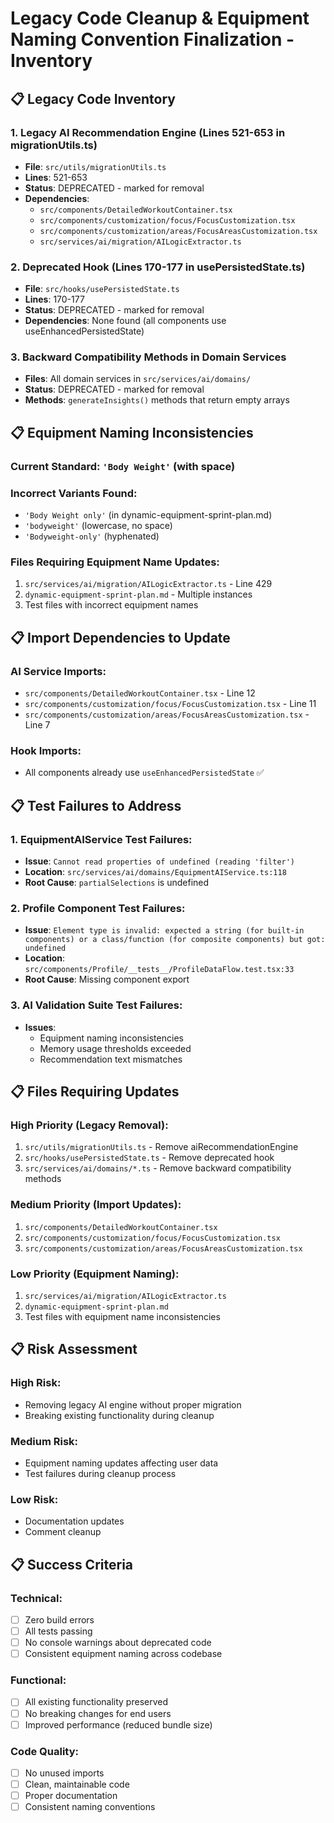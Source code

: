 # Legacy Code Cleanup & Equipment Naming Convention Finalization - Inventory

## 📋 **Legacy Code Inventory**

### **1. Legacy AI Recommendation Engine (Lines 521-653 in migrationUtils.ts)**
- **File**: `src/utils/migrationUtils.ts`
- **Lines**: 521-653
- **Status**: DEPRECATED - marked for removal
- **Dependencies**: 
  - `src/components/DetailedWorkoutContainer.tsx`
  - `src/components/customization/focus/FocusCustomization.tsx`
  - `src/components/customization/areas/FocusAreasCustomization.tsx`
  - `src/services/ai/migration/AILogicExtractor.ts`

### **2. Deprecated Hook (Lines 170-177 in usePersistedState.ts)**
- **File**: `src/hooks/usePersistedState.ts`
- **Lines**: 170-177
- **Status**: DEPRECATED - marked for removal
- **Dependencies**: None found (all components use useEnhancedPersistedState)

### **3. Backward Compatibility Methods in Domain Services**
- **Files**: All domain services in `src/services/ai/domains/`
- **Status**: DEPRECATED - marked for removal
- **Methods**: `generateInsights()` methods that return empty arrays

## 📋 **Equipment Naming Inconsistencies**

### **Current Standard**: `'Body Weight'` (with space)
### **Incorrect Variants Found**:
- `'Body Weight only'` (in dynamic-equipment-sprint-plan.md)
- `'bodyweight'` (lowercase, no space)
- `'Bodyweight-only'` (hyphenated)

### **Files Requiring Equipment Name Updates**:
1. `src/services/ai/migration/AILogicExtractor.ts` - Line 429
2. `dynamic-equipment-sprint-plan.md` - Multiple instances
3. Test files with incorrect equipment names

## 📋 **Import Dependencies to Update**

### **AI Service Imports**:
- `src/components/DetailedWorkoutContainer.tsx` - Line 12
- `src/components/customization/focus/FocusCustomization.tsx` - Line 11
- `src/components/customization/areas/FocusAreasCustomization.tsx` - Line 7

### **Hook Imports**:
- All components already use `useEnhancedPersistedState` ✅

## 📋 **Test Failures to Address**

### **1. EquipmentAIService Test Failures**:
- **Issue**: `Cannot read properties of undefined (reading 'filter')`
- **Location**: `src/services/ai/domains/EquipmentAIService.ts:118`
- **Root Cause**: `partialSelections` is undefined

### **2. Profile Component Test Failures**:
- **Issue**: `Element type is invalid: expected a string (for built-in components) or a class/function (for composite components) but got: undefined`
- **Location**: `src/components/Profile/__tests__/ProfileDataFlow.test.tsx:33`
- **Root Cause**: Missing component export

### **3. AI Validation Suite Test Failures**:
- **Issues**: 
  - Equipment naming inconsistencies
  - Memory usage thresholds exceeded
  - Recommendation text mismatches

## 📋 **Files Requiring Updates**

### **High Priority (Legacy Removal)**:
1. `src/utils/migrationUtils.ts` - Remove aiRecommendationEngine
2. `src/hooks/usePersistedState.ts` - Remove deprecated hook
3. `src/services/ai/domains/*.ts` - Remove backward compatibility methods

### **Medium Priority (Import Updates)**:
1. `src/components/DetailedWorkoutContainer.tsx`
2. `src/components/customization/focus/FocusCustomization.tsx`
3. `src/components/customization/areas/FocusAreasCustomization.tsx`

### **Low Priority (Equipment Naming)**:
1. `src/services/ai/migration/AILogicExtractor.ts`
2. `dynamic-equipment-sprint-plan.md`
3. Test files with equipment name inconsistencies

## 📋 **Risk Assessment**

### **High Risk**:
- Removing legacy AI engine without proper migration
- Breaking existing functionality during cleanup

### **Medium Risk**:
- Equipment naming updates affecting user data
- Test failures during cleanup process

### **Low Risk**:
- Documentation updates
- Comment cleanup

## 📋 **Success Criteria**

### **Technical**:
- [ ] Zero build errors
- [ ] All tests passing
- [ ] No console warnings about deprecated code
- [ ] Consistent equipment naming across codebase

### **Functional**:
- [ ] All existing functionality preserved
- [ ] No breaking changes for end users
- [ ] Improved performance (reduced bundle size)

### **Code Quality**:
- [ ] No unused imports
- [ ] Clean, maintainable code
- [ ] Proper documentation
- [ ] Consistent naming conventions 